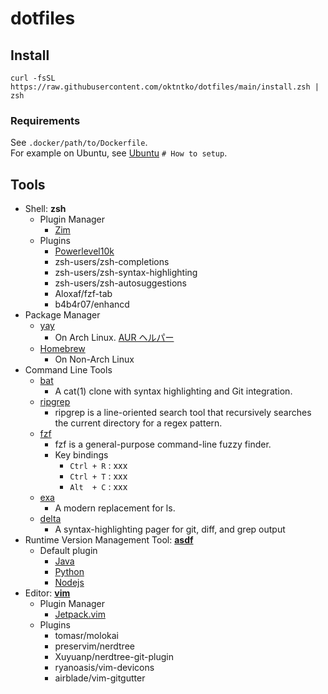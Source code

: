 # dotfiles

## Install
```
curl -fsSL https://raw.githubusercontent.com/oktntko/dotfiles/main/install.zsh | zsh
```

### Requirements

See `.docker/path/to/Dockerfile`.  
For example on Ubuntu, see [Ubuntu](.docker/debian/ubuntu/Dockerfile) `# How to setup`.  

## Tools

- Shell: **zsh**
  - Plugin Manager
    - [Zim](https://zimfw.sh/)
  - Plugins
    - [Powerlevel10k](https://github.com/romkatv/powerlevel10k)
    - zsh-users/zsh-completions
    - zsh-users/zsh-syntax-highlighting
    - zsh-users/zsh-autosuggestions
    - Aloxaf/fzf-tab
    - b4b4r07/enhancd
- Package Manager
  - [yay](https://github.com/Jguer/yay)
    - On Arch Linux. [AUR ヘルパー](https://wiki.archlinux.jp/index.php/AUR_%E3%83%98%E3%83%AB%E3%83%91%E3%83%BC)
  - [Homebrew](https://brew.sh/)
    - On Non-Arch Linux
- Command Line Tools
  - [bat](https://github.com/sharkdp/bat)
    - A cat(1) clone with syntax highlighting and Git integration.
  - [ripgrep](https://github.com/BurntSushi/ripgrep)
    - ripgrep is a line-oriented search tool that recursively searches the current directory for a regex pattern.
  - [fzf](https://github.com/junegunn/fzf)
    - fzf is a general-purpose command-line fuzzy finder.
    - Key bindings
      - `Ctrl + R` : xxx
      - `Ctrl + T` : xxx
      - `Alt  + C` : xxx
  - [exa](https://the.exa.website/)
    - A modern replacement for ls.
  - [delta](https://dandavison.github.io/delta/)
    - A syntax-highlighting pager for git, diff, and grep output
- Runtime Version Management Tool: **[asdf](https://asdf-vm.com/)**
  - Default plugin
    - [Java](https://github.com/halcyon/asdf-java)
    - [Python](https://github.com/asdf-community/asdf-python)
    - [Nodejs](https://github.com/asdf-vm/asdf-nodejs)
- Editor: **[vim](https://github.com/vim/vim)**
  - Plugin Manager
    - [Jetpack.vim](https://gist.asciidoctor.org/?github-tani/vim-jetpack/main//README.adoc&source-highlighter=highlightjs)
  - Plugins
    - tomasr/molokai
    - preservim/nerdtree
    - Xuyuanp/nerdtree-git-plugin
    - ryanoasis/vim-devicons
    - airblade/vim-gitgutter
